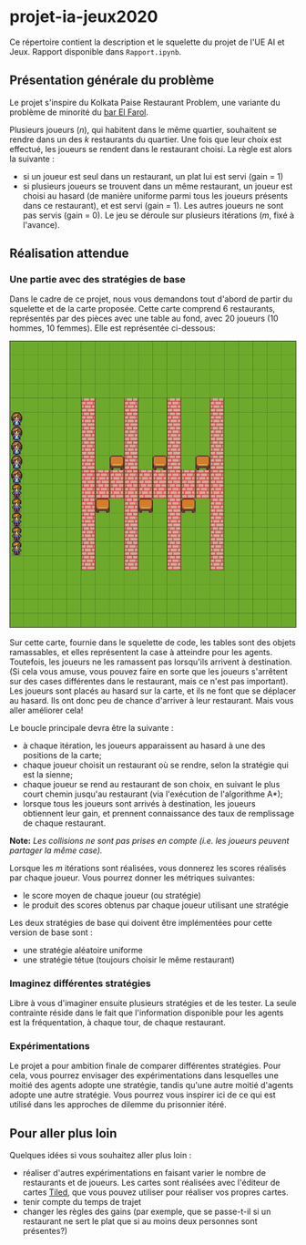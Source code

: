 # projet-ia-jeux2020

Ce répertoire contient la description et le squelette du projet de l'UE AI et Jeux.
Rapport disponible dans `Rapport.ipynb`.

## Présentation générale du problème
Le projet s'inspire du Kolkata Paise Restaurant Problem, une variante du problème de minorité du [bar El Farol](https://en.wikipedia.org/wiki/El_Farol_Bar_problem).

Plusieurs joueurs (*n*), qui habitent dans le même quartier, souhaitent se rendre dans un des *k* restaurants du quartier. Une fois que leur choix est effectué, les joueurs se rendent dans le restaurant choisi.
La règle est alors la suivante :
* si un joueur est seul dans un restaurant, un plat lui est servi (gain = 1)
* si plusieurs joueurs se trouvent dans un même restaurant, un joueur est choisi au hasard (de manière uniforme parmi tous les joueurs présents dans ce restaurant), et est servi (gain = 1). Les autres joueurs ne sont pas servis (gain = 0).
Le jeu se déroule sur plusieurs itérations (*m*, fixé à l'avance).

## Réalisation attendue

### Une partie avec des stratégies de base
Dans le cadre de ce projet, nous vous demandons tout d'abord de partir du squelette et de la carte proposée. Cette carte comprend 6 restaurants, représentés par des pièces avec une table au fond, avec 20 joueurs (10 hommes, 10 femmes).
Elle est représentée ci-dessous:

![Exemple de carte](./screen_ex_kolkata.png)

Sur cette carte, fournie dans le squelette de code, les tables sont des objets ramassables, et elles représentent la case à atteindre pour les agents. Toutefois,  les joueurs ne les ramassent pas lorsqu'ils arrivent à destination. (Si cela vous amuse, vous pouvez faire en sorte que les joueurs s'arrêtent sur des cases différentes dans le restaurant, mais ce n'est pas important). Les joueurs sont placés au hasard sur la carte, et ils ne font que se déplacer au hasard. Ils ont donc peu de chance d'arriver à leur restaurant. Mais vous aller améliorer cela!



Le boucle principale devra être la suivante :
* à chaque itération, les joueurs apparaissent au hasard à une des positions de la carte;
* chaque joueur choisit un restaurant où se rendre, selon la stratégie qui est la sienne;
* chaque joueur se rend au restaurant de son choix, en suivant le plus court chemin jusqu'au restaurant (via l'exécution de l'algorithme A*);  
* lorsque tous les joueurs sont arrivés à destination, les joueurs obtiennent leur gain, et prennent connaissance des taux de remplissage de chaque restaurant.

**Note:** *Les collisions ne sont pas prises en compte (i.e. les joueurs peuvent partager la même case).*

Lorsque les *m* itérations sont réalisées, vous donnerez les scores réalisés par chaque joueur.
Vous pourrez donner les métriques suivantes:
* le score moyen de chaque joueur (ou stratégie)
* le produit des scores obtenus par chaque joueur utilisant une stratégie


Les deux stratégies de base qui doivent être implémentées pour cette version de base sont :
* une stratégie aléatoire uniforme
* une stratégie tétue (toujours choisir le même restaurant)

### Imaginez différentes stratégies

Libre à vous d'imaginer ensuite plusieurs stratégies et de les tester. La seule contrainte réside dans le fait que l'information disponible pour les agents est la fréquentation, à chaque tour, de chaque restaurant.


### Expérimentations
Le projet a pour ambition finale de comparer différentes stratégies. Pour cela, vous pourrez envisager des expérimentations dans lesquelles une moitié des agents adopte une stratégie, tandis qu'une autre moitié d'agents adopte une autre stratégie. Vous pourrez vous inspirer ici de ce qui est utilisé dans les approches de dilemme du prisonnier itéré.

## Pour aller plus loin
Quelques idées si vous souhaitez aller plus loin :
* réaliser d'autres expérimentations en faisant varier le nombre de restaurants et de joueurs. Les cartes sont réalisées avec l'éditeur de cartes [Tiled](https://www.mapeditor.org/), que vous pouvez utiliser pour réaliser vos propres cartes.
* tenir compte du temps de trajet
* changer les règles des gains (par exemple, que se passe-t-il si un restaurant ne sert le plat que si au moins deux personnes sont présentes?)
